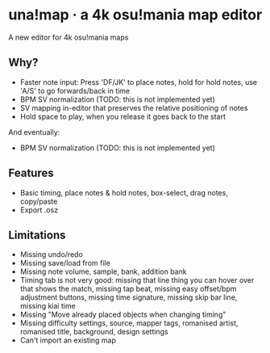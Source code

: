 # una!map · a 4k osu!mania map editor

A new editor for 4k osu!mania maps

## Why?

- Faster note input: Press 'DF/JK' to place notes, hold for hold notes, use 'A/S' to go forwards/back in time
- BPM SV normalization (TODO: this is not implemented yet)
- SV mapping in-editor that preserves the relative positioning of notes
- Hold space to play, when you release it goes back to the start

And eventually:

- BPM SV normalization (TODO: this is not implemented yet)

## Features

- Basic timing, place notes & hold notes, box-select, drag notes, copy/paste
- Export .osz

## Limitations

- Missing undo/redo
- Missing save/load from file
- Missing note volume, sample, bank, addition bank
- Timing tab is not very good: missing that line thing you can hover over that shows the match, missing tap beat, missing easy offset/bpm adjustment buttons, missing time signature, missing skip bar line, missing kiai time
- Missing "Move already placed objects when changing timing"
- Missing difficulty settings, source, mapper tags, romanised artist, romanised title, background, design settings
- Can't import an existing map